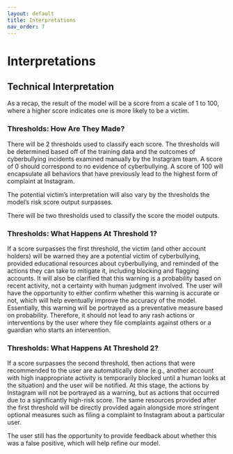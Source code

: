 ```yaml
---
layout: default
title: Interpretations 
nav_order: 7
---
```


# Interpretations

## Technical Interpretation 
As a recap, the result of the model will be a score from a scale of 1 to 100, where a higher score indicates one is more likely to be a victim.

### Thresholds: How Are They Made? 
There will be 2 thresholds used to classify each score. The thresholds will be determined based off of the training data and the outcomes of cyberbullying incidents examined manually by the Instagram team. A score of 0 should correspond to no evidence of cyberbullying. A score of 100 will encapsulate all behaviors that have previously lead to the highest form of complaint at Instagram. 

The potential victim’s interpretation will also vary by the thresholds the model’s risk score output surpasses. 

There will be two thresholds used to classify the score the model outputs. 

### Thresholds: What Happens At Threshold 1? 
If a score surpasses the first threshold, the victim (and other account holders) will be warned they are a potential victim of cyberbullying, provided educational resources about cyberbullying, and reminded of the actions they can take to mitigate it, including blocking and flagging accounts. It will also be clarified that this warning is a probability based on recent activity, not a certainty with human judgment involved.  The user will have the opportunity to either confirm whether this warning is accurate or not, which will help eventually improve the accuracy of the model. Essentially, this warning will be portrayed as a preventative measure based on probability. Therefore, it should not lead to any rash actions or interventions by the user where they file complaints against others or a guardian who starts an intervention. 

### Thresholds: What Happens At Threshold 2? 
If a score surpasses the second threshold, then actions that were recommended to the user are automatically done (e.g., another account with high inappropriate activity is temporarily blocked until a human looks at the situation) and the user will be notified. At this stage, the actions by Instagram will not be portrayed as a warning, but as actions that occurred due to a significantly high-risk score. The same resources provided after the first threshold will be directly provided again alongside more stringent optional measures such as filing a complaint to Instagram about a particular user. 

The user still has the opportunity to provide feedback about whether this was a false positive, which will help refine our model. 
